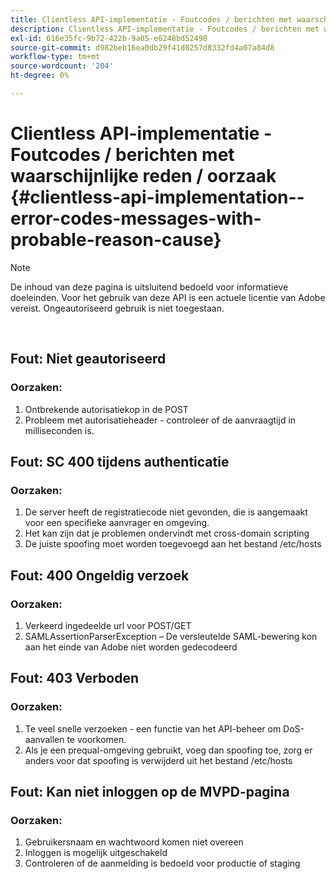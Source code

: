 ```yaml
---
title: Clientless API-implementatie - Foutcodes / berichten met waarschijnlijke reden / oorzaak
description: Clientless API-implementatie - Foutcodes / berichten met waarschijnlijke reden / oorzaak
exl-id: 616e35fc-9b72-422b-9a05-e6248bd52490
source-git-commit: d982beb16ea0db29f41d0257d8332fd4a07a84d8
workflow-type: tm+mt
source-wordcount: '204'
ht-degree: 0%

---
```


# Clientless API-implementatie - Foutcodes / berichten met waarschijnlijke reden / oorzaak {#clientless-api-implementation--error-codes-messages-with-probable-reason-cause}

>[!NOTE]
>
>De inhoud van deze pagina is uitsluitend bedoeld voor informatieve doeleinden. Voor het gebruik van deze API is een actuele licentie van Adobe vereist. Ongeautoriseerd gebruik is niet toegestaan.

</br>


## Fout: Niet geautoriseerd

### Oorzaken:

1. Ontbrekende autorisatiekop in de POST
1. Probleem met autorisatieheader - controleer of de aanvraagtijd in milliseconden is.

## Fout: SC 400 tijdens authenticatie

### Oorzaken:

1. De server heeft de registratiecode niet gevonden, die is aangemaakt voor een specifieke aanvrager en omgeving.
1. Het kan zijn dat je problemen ondervindt met cross-domain scripting
1. De juiste spoofing moet worden toegevoegd aan het bestand /etc/hosts

## Fout: 400 Ongeldig verzoek

### Oorzaken:

1. Verkeerd ingedeelde url voor POST/GET
1. SAMLAssertionParserException – De versleutelde SAML-bewering kon aan het einde van Adobe niet worden gedecodeerd

## Fout: 403 Verboden

### Oorzaken:

1. Te veel snelle verzoeken - een functie van het API-beheer om DoS-aanvallen te voorkomen.
2. Als je een prequal-omgeving gebruikt, voeg dan spoofing toe, zorg er anders voor dat spoofing is verwijderd uit het bestand /etc/hosts

## Fout: Kan niet inloggen op de MVPD-pagina

### Oorzaken:

1. Gebruikersnaam en wachtwoord komen niet overeen
2. Inloggen is mogelijk uitgeschakeld
3. Controleren of de aanmelding is bedoeld voor productie of staging


<!--

## Related Information

- [Clientless API Reference](/help/authentication/rest-api-reference.md)

-->
